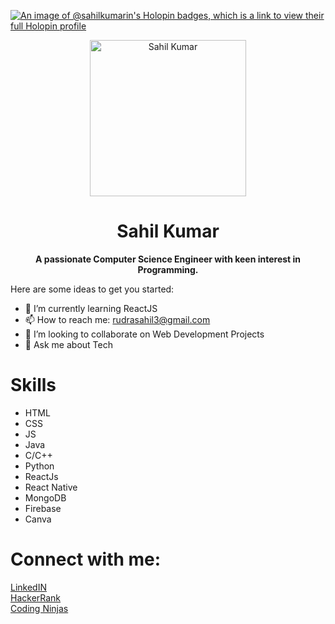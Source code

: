 [![An image of @sahilkumarin's Holopin badges, which is a link to view their full Holopin profile](https://holopin.me/sahilkumarin)](https://holopin.io/@sahilkumarin)
<div align="center">
<img width="250px"src="https://avatars.githubusercontent.com/u/72195146?v=4" alt="Sahil Kumar" />
<h1 align="center"><b>Sahil Kumar</b></h1>
<p align="center"><b>A passionate Computer Science Engineer with keen interest in Programming.</b></p>
</div>

Here are some ideas to get you started:

- 🌱 I’m currently learning ReactJS
- 📫 How to reach me: rudrasahil3@gmail.com
- 👯 I’m looking to collaborate on Web Development Projects
- 💬 Ask me about Tech

# Skills
- HTML 
- CSS
- JS
- Java
- C/C++
- Python
- ReactJs
- React Native
- MongoDB
- Firebase
- Canva

# Connect with me:
<a href="https://linkedin.com/in/krsahil">LinkedIN</a>
<br>
<a href="https://hackerrank.com/rudrasahil3">HackerRank</a>
<br>
<a href="https://www.codingninjas.com/studio/profile/7ab8f915-0a53-4d85-8a41-185d41adbdcf">Coding Ninjas</a>
